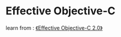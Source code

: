 # Effective Objective-C

learn from : [《Effective Objective-C 2.0》](https://book.douban.com/subject/25829244/) 

